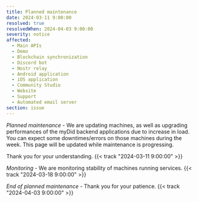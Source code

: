 ```yaml
---
title: Planned maintenance
date: 2024-03-11 9:00:00
resolved: true
resolvedWhen: 2024-04-03 9:00:00
severity: notice
affected:
  - Main APIs
  - Demo
  - Blockchain synchronization
  - Discord bot
  - Nostr relay
  - Android application
  - iOS application
  - Community Studio
  - Website
  - Support
  - Automated email server
section: issue
---
```


*Planned maintenance* - We are updating machines, as well as upgrading performances of the myDid backend applications due to increase in load.
You can expect some downtimes/errors on those machines during the week.
This page will be updated while maintenance is progressing.

Thank you for your understanding.
{{< track "2024-03-11 9:00:00" >}}

*Monitoring* - We are monitoring stability of machines running services.
{{< track "2024-03-18 9:00:00" >}}

*End of planned maintenance* - Thank you for your patience.
{{< track "2024-04-03 9:00:00" >}}
